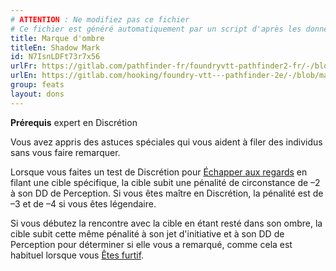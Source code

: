 ```yaml
---
# ATTENTION : Ne modifiez pas ce fichier
# Ce fichier est généré automatiquement par un script d'après les données du module Foundry VTT officiel et de sa traduction
title: Marque d'ombre
titleEn: Shadow Mark
id: N7IsnLDFt73r7x56
urlFr: https://gitlab.com/pathfinder-fr/foundryvtt-pathfinder2-fr/-/blob/master/data/feats/N7IsnLDFt73r7x56.htm
urlEn: https://gitlab.com/hooking/foundry-vtt---pathfinder-2e/-/blob/master/packs/data/feats.db/shadow-mark.json
group: feats
layout: dons
---
```

**Prérequis** expert en Discrétion

Vous avez appris des astuces spéciales qui vous aident à filer des individus sans vous faire remarquer.

Lorsque vous faites un test de Discrétion pour [Échapper aux regards](../actions/échapper-aux-regards.md) en filant une cible spécifique, la cible subit une pénalité de circonstance de –2 à son DD de Perception. Si vous êtes maître en Discrétion, la pénalité est de –3 et de –4 si vous êtes légendaire.

Si vous débutez la rencontre avec la cible en étant resté dans son ombre, la cible subit cette même pénalité à son jet d'initiative et à son DD de Perception pour déterminer si elle vous a remarqué, comme cela est habituel lorsque vous [Êtes furtif](../actions/être-furtif.md).


